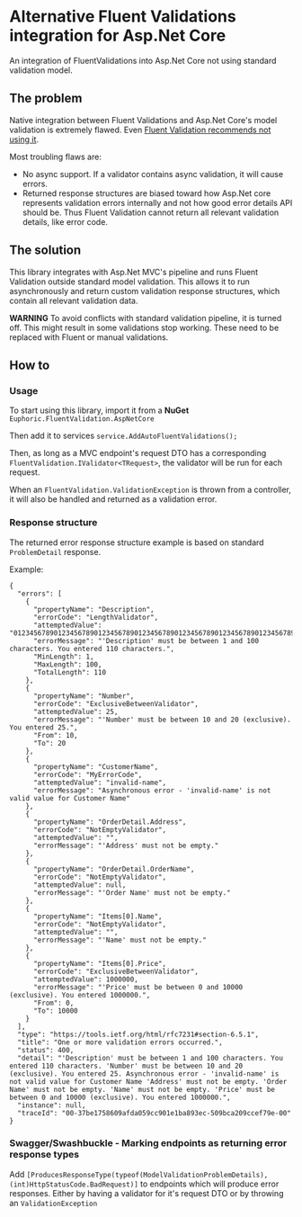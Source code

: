 # Alternative Fluent Validations integration for Asp.Net Core
An integration of FluentValidations into Asp.Net Core not using standard validation model.

## The problem

Native integration between Fluent Validations and Asp.Net Core's model validation is extremely flawed. Even [Fluent Validation recommends not using it](https://docs.fluentvalidation.net/en/latest/aspnet.html). 

Most troubling flaws are:
* No async support. If a validator contains async validation, it will cause errors.
* Returned response structures are biased toward how Asp.Net core represents validation errors internally and not how good error details API should be. Thus Fluent Validation cannot return all relevant validation details, like error code.

## The solution

This library integrates with Asp.Net MVC's pipeline and runs Fluent Validation outside standard model validation. This allows it to run asynchronously and return custom validation response structures, which contain all relevant validation data.

**WARNING** To avoid conflicts with standard validation pipeline, it is turned off. This might result in some validations stop working. These need to be replaced with Fluent or manual validations.

## How to

### Usage

To start using this library, import it from a **NuGet** `Euphoric.FluentValidation.AspNetCore`

Then add it to services `service.AddAutoFluentValidations();`

Then, as long as a MVC endpoint's request DTO has a corresponding `FluentValidation.IValidator<TRequest>`, the validator will be run for each request.

When an `FluentValidation.ValidationException` is thrown from a controller, it will also be handled and returned as a validation error.

### Response structure

The returned error response structure example is based on standard `ProblemDetail` response.

Example:

    {
      "errors": [
        {
          "propertyName": "Description",
          "errorCode": "LengthValidator",
          "attemptedValue": "01234567890123456789012345678901234567890123456789012345678901234567890123456789012345678901234567890123456789",
          "errorMessage": "'Description' must be between 1 and 100 characters. You entered 110 characters.",
          "MinLength": 1,
          "MaxLength": 100,
          "TotalLength": 110
        },
        {
          "propertyName": "Number",
          "errorCode": "ExclusiveBetweenValidator",
          "attemptedValue": 25,
          "errorMessage": "'Number' must be between 10 and 20 (exclusive). You entered 25.",
          "From": 10,
          "To": 20
        },
        {
          "propertyName": "CustomerName",
          "errorCode": "MyErrorCode",
          "attemptedValue": "invalid-name",
          "errorMessage": "Asynchronous error - 'invalid-name' is not valid value for Customer Name"
        },
        {
          "propertyName": "OrderDetail.Address",
          "errorCode": "NotEmptyValidator",
          "attemptedValue": "",
          "errorMessage": "'Address' must not be empty."
        },
        {
          "propertyName": "OrderDetail.OrderName",
          "errorCode": "NotEmptyValidator",
          "attemptedValue": null,
          "errorMessage": "'Order Name' must not be empty."
        },
        {
          "propertyName": "Items[0].Name",
          "errorCode": "NotEmptyValidator",
          "attemptedValue": "",
          "errorMessage": "'Name' must not be empty."
        },
        {
          "propertyName": "Items[0].Price",
          "errorCode": "ExclusiveBetweenValidator",
          "attemptedValue": 1000000,
          "errorMessage": "'Price' must be between 0 and 10000 (exclusive). You entered 1000000.",
          "From": 0,
          "To": 10000
        }
      ],
      "type": "https://tools.ietf.org/html/rfc7231#section-6.5.1",
      "title": "One or more validation errors occurred.",
      "status": 400,
      "detail": "'Description' must be between 1 and 100 characters. You entered 110 characters. 'Number' must be between 10 and 20 (exclusive). You entered 25. Asynchronous error - 'invalid-name' is not valid value for Customer Name 'Address' must not be empty. 'Order Name' must not be empty. 'Name' must not be empty. 'Price' must be between 0 and 10000 (exclusive). You entered 1000000.",
      "instance": null,
      "traceId": "00-37be1758609afda059cc901e1ba893ec-509bca209ccef79e-00"
    }

### Swagger/Swashbuckle - Marking endpoints as returning error response types

Add `[ProducesResponseType(typeof(ModelValidationProblemDetails), (int)HttpStatusCode.BadRequest)]` to endpoints which will produce error responses. Either by having a validator for it's request DTO or by throwing an `ValidationException`